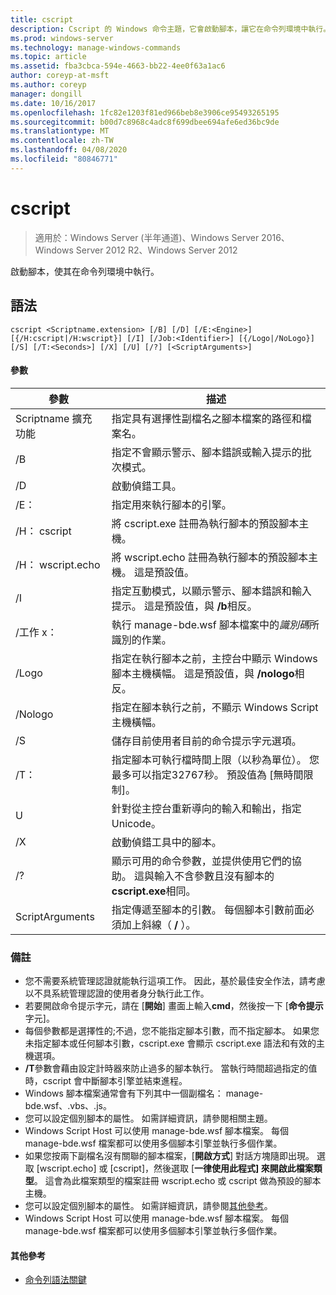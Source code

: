 ```yaml
---
title: cscript
description: Cscript 的 Windows 命令主題，它會啟動腳本，讓它在命令列環境中執行。
ms.prod: windows-server
ms.technology: manage-windows-commands
ms.topic: article
ms.assetid: fba3cbca-594e-4663-bb22-4ee0f63a1ac6
author: coreyp-at-msft
ms.author: coreyp
manager: dongill
ms.date: 10/16/2017
ms.openlocfilehash: 1fc82e1203f81ed966beb8e3906ce95493265195
ms.sourcegitcommit: b00d7c8968c4adc8f699dbee694afe6ed36bc9de
ms.translationtype: MT
ms.contentlocale: zh-TW
ms.lasthandoff: 04/08/2020
ms.locfileid: "80846771"
---
```

# <a name="cscript"></a>cscript

>適用於：Windows Server (半年通道)、Windows Server 2016、Windows Server 2012 R2、Windows Server 2012

啟動腳本，使其在命令列環境中執行。

## <a name="syntax"></a>語法
```
cscript <Scriptname.extension> [/B] [/D] [/E:<Engine>] [{/H:cscript|/H:wscript}] [/I] [/Job:<Identifier>] [{/Logo|/NoLogo}] [/S] [/T:<Seconds>] [/X] [/U] [/?] [<ScriptArguments>]
```
#### <a name="parameters"></a>參數

|      參數       |                                                                      描述                                                                       |
|----------------------|--------------------------------------------------------------------------------------------------------------------------------------------------------|
| Scriptname 擴充功能 |                                 指定具有選擇性副檔名之腳本檔案的路徑和檔案名。                                 |
|          /B          |                                指定不會顯示警示、腳本錯誤或輸入提示的批次模式。                                |
|          /D          |                                                                  啟動偵錯工具。                                                                  |
|     /E：<Engine>      |                                                  指定用來執行腳本的引擎。                                                  |
|      /H： cscript      |                                         將 cscript.exe 註冊為執行腳本的預設腳本主機。                                          |
|      /H： wscript.echo      |                               將 wscript.echo 註冊為執行腳本的預設腳本主機。 這是預設值。                               |
|          /I          |        指定互動模式，以顯示警示、腳本錯誤和輸入提示。 這是預設值，與 **/b**相反。         |
|  /工作 x：<Identifier>   |                                             執行 manage-bde.wsf 腳本檔案中的*識別碼*所識別的作業。                                             |
|        /Logo         | 指定在執行腳本之前，主控台中顯示 Windows 腳本主機橫幅。 這是預設值，與 **/nologo**相反。 |
|       /Nologo        |                                 指定在腳本執行之前，不顯示 Windows Script 主機橫幅。                                 |
|          /S          |                                             儲存目前使用者目前的命令提示字元選項。                                             |
|     /T：<Seconds>     |            指定腳本可執行檔時間上限（以秒為單位）。 您最多可以指定32767秒。 預設值為 [無時間限制]。             |
|          U          |                                      針對從主控台重新導向的輸入和輸出，指定 Unicode。                                       |
|          /X          |                                                           啟動偵錯工具中的腳本。                                                           |
|          /?          |  顯示可用的命令參數，並提供使用它們的協助。 這與輸入不含參數且沒有腳本的**cscript.exe**相同。  |
|   ScriptArguments    |                        指定傳遞至腳本的引數。 每個腳本引數前面必須加上斜線（ **/** ）。                         |

### <a name="remarks"></a>備註
-   您不需要系統管理認證就能執行這項工作。 因此，基於最佳安全作法，請考慮以不具系統管理認證的使用者身分執行此工作。
-   若要開啟命令提示字元，請在 [**開始**] 畫面上輸入**cmd**，然後按一下 [**命令提示**字元]。
-   每個參數都是選擇性的;不過，您不能指定腳本引數，而不指定腳本。 如果您未指定腳本或任何腳本引數，cscript.exe 會顯示 cscript.exe 語法和有效的主機選項。
-   **/T**參數會藉由設定計時器來防止過多的腳本執行。 當執行時間超過指定的值時，cscript 會中斷腳本引擎並結束進程。
-   Windows 腳本檔案通常會有下列其中一個副檔名： manage-bde.wsf、.vbs、.js。
-   您可以設定個別腳本的屬性。 如需詳細資訊，請參閱相關主題。
-   Windows Script Host 可以使用 manage-bde.wsf 腳本檔案。 每個 manage-bde.wsf 檔案都可以使用多個腳本引擎並執行多個作業。
-   如果您按兩下副檔名沒有關聯的腳本檔案，[**開啟方式**] 對話方塊隨即出現。 選取 [wscript.echo] 或 [cscript]，然後選取 [**一律使用此程式] 來開啟此檔案類型**。 這會為此檔案類型的檔案註冊 wscript.echo 或 cscript 做為預設的腳本主機。
-   您可以設定個別腳本的屬性。 如需詳細資訊，請參閱[其他參考](#BKMK_references)。
-   Windows Script Host 可以使用 manage-bde.wsf 腳本檔案。 每個 manage-bde.wsf 檔案都可以使用多個腳本引擎並執行多個作業。

#### <a name="additional-references"></a><a name=BKMK_references></a>其他參考

- [命令列語法關鍵](command-line-syntax-key.md)
